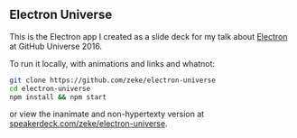 ## Electron Universe

This is the Electron app I created as a slide deck for my talk about [Electron](https://electron.atom.io) at GitHub Universe 2016.

To run it locally, with animations and links and whatnot:

```sh
git clone https://github.com/zeke/electron-universe
cd electron-universe
npm install && npm start
```

or view the inanimate and non-hypertexty version at
[speakerdeck.com/zeke/electron-universe](https://speakerdeck.com/zeke/electron-universe).
